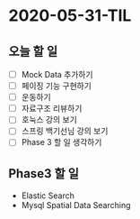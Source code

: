 # 2020-05-31-TIL

## 오늘 할 일

- [ ] Mock Data 추가하기
- [ ] 페이징 기능 구현하기
- [ ] 운동하기
- [ ] 자료구조 리뷰하기
- [ ] 호눅스 강의 보기
- [ ] 스프링 백기선님 강의 보기
- [ ] Phase 3 할 일 생각하기

## Phase3 할 일

- Elastic Search
- Mysql Spatial Data Searching

